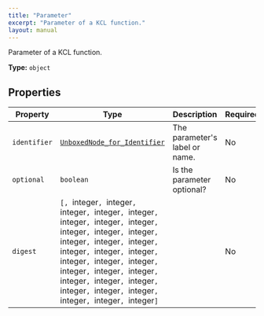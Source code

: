 ```yaml
---
title: "Parameter"
excerpt: "Parameter of a KCL function."
layout: manual
---
```


Parameter of a KCL function.

**Type:** `object`





## Properties

| Property | Type | Description | Required |
|----------|------|-------------|----------|
| `identifier` |[`UnboxedNode_for_Identifier`](/docs/kcl/types/UnboxedNode_for_Identifier)| The parameter's label or name. | No |
| `optional` |`boolean`| Is the parameter optional? | No |
| `digest` |`[, `integer`, `integer`, `integer`, `integer`, `integer`, `integer`, `integer`, `integer`, `integer`, `integer`, `integer`, `integer`, `integer`, `integer`, `integer`, `integer`, `integer`, `integer`, `integer`, `integer`, `integer`, `integer`, `integer`, `integer`, `integer`, `integer`, `integer`, `integer`, `integer`, `integer`, `integer`, `integer`]`|  | No |


